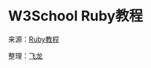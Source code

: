 # W3School Ruby教程

来源：[Ruby教程](http://www.w3cschool.cc/ruby/ruby-tutorial.html)

整理：[飞龙](http://www.flygon.net)